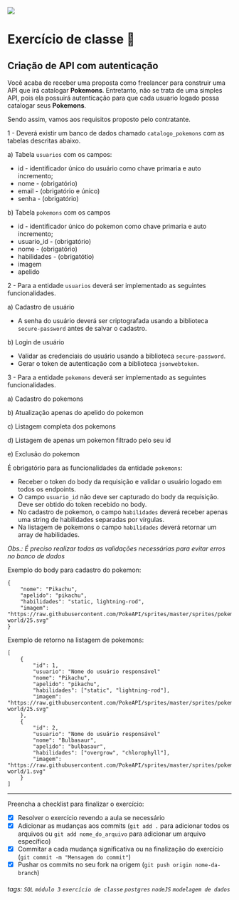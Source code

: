 ![](https://i.imgur.com/xG74tOh.png)

# Exercício de classe 🏫

## Criação de API com autenticação

Você acaba de receber uma proposta como freelancer para construir uma API que irá catalogar **Pokemons**. Entretanto, não se trata de uma simples API, pois ela possuirá autenticação para que cada usuario logado possa catalogar seus **Pokemons**.

Sendo assim, vamos aos requisitos proposto pelo contratante.

1 - Deverá existir um banco de dados chamado `catalogo_pokemons` com as tabelas descritas abaixo.

a) Tabela `usuarios` com os campos:

-   id - identificador único do usuário como chave primaria e auto incremento;
-   nome - (obrigatório)
-   email - (obrigatório e único)
-   senha - (obrigatório)

b) Tabela `pokemons` com os campos

-   id - identificador único do pokemon como chave primaria e auto incremento;
-   usuario_id - (obrigatório)
-   nome - (obrigatório)
-   habilidades - (obrigatótio)
-   imagem
-   apelido

2 - Para a entidade `usuarios` deverá ser implementado as seguintes funcionalidades.

a) Cadastro de usuário

-   A senha do usuário deverá ser criptografada usando a biblioteca `secure-password` antes de salvar o cadastro.

b) Login de usuário

-   Validar as credenciais do usuário usando a biblioteca `secure-password`.
-   Gerar o token de autenticação com a biblioteca `jsonwebtoken`.

3 - Para a entidade `pokemons` deverá ser implementado as seguintes funcionalidades.

a) Cadastro do pokemons

b) Atualização apenas do apelido do pokemon

c) Listagem completa dos pokemons

d) Listagem de apenas um pokemon filtrado pelo seu id

e) Exclusão do pokemon

É obrigatório para as funcionalidades da entidade `pokemons`:

-   Receber o token do body da requisição e validar o usuário logado em todos os endpoints.
-   O campo `usuario_id` não deve ser capturado do body da requisição. Deve ser obtido do token recebido no body.
-   No cadastro de pokemon, o campo `habilidades` deverá receber apenas uma string de habilidades separadas por vírgulas.
-   Na listagem de pokemons o campo `habilidades` deverá retornar um array de habilidades.

_Obs.: É preciso realizar todas as validações necessárias para evitar erros no banco de dados_

Exemplo do body para cadastro do pokemon:

```
{
    "nome": "Pikachu",
    "apelido": "pikachu",
    "habilidades": "static, lightning-rod",
    "imagem": "https://raw.githubusercontent.com/PokeAPI/sprites/master/sprites/pokemon/other/dream-world/25.svg"
}
```

Exemplo de retorno na listagem de pokemons:

```
[
    {
        "id": 1,
        "usuario": "Nome do usuário responsável"
        "nome": "Pikachu",
        "apelido": "pikachu",
        "habilidades": ["static", "lightning-rod"],
        "imagem": "https://raw.githubusercontent.com/PokeAPI/sprites/master/sprites/pokemon/other/dream-world/25.svg"
    },
    {
        "id": 2,
        "usuario": "Nome do usuário responsável"
        "nome": "Bulbasaur",
        "apelido": "bulbasaur",
        "habilidades": ["overgrow", "chlorophyll"],
        "imagem": "https://raw.githubusercontent.com/PokeAPI/sprites/master/sprites/pokemon/other/dream-world/1.svg"
    }
]
```

---

Preencha a checklist para finalizar o exercício:

-   [X] Resolver o exercício revendo a aula se necessário
-   [X] Adicionar as mudanças aos commits (`git add .` para adicionar todos os arquivos ou `git add nome_do_arquivo` para adicionar um arquivo específico)
-   [X] Commitar a cada mudança significativa ou na finalização do exercício (`git commit -m "Mensagem do commit"`)
-   [X] Pushar os commits no seu fork na origem (`git push origin nome-da-branch`)

###### tags: `SQL` `módulo 3` `exercício de classe` `postgres` `nodeJS` `modelagem de dados`

